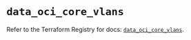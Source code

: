 # `data_oci_core_vlans`

Refer to the Terraform Registry for docs: [`data_oci_core_vlans`](https://registry.terraform.io/providers/hashicorp/oci/7.19.0/docs/data-sources/core_vlans).
